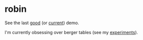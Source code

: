 # robin

See the last [good](https://raw.githack.com/dejbug/robin/da00b65/site/index.html) (or [current](https://raw.githack.com/dejbug/robin/main/site/index.html)) demo.

I'm currently obsessing over berger tables (see my [experiments](https://raw.githack.com/dejbug/robin/b410323/site/berger/tables.html)).
